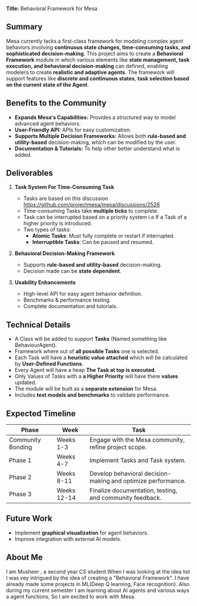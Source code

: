 **Title:** Behavioral Framework for Mesa

## **Summary**  
Mesa currently lacks a first-class framework for modeling complex agent behaviors involving **continuous state changes, time-consuming tasks, and sophisticated decision-making**. This project aims to create a **Behavioral Framework** module in which various elements like **state management, task execution, and behavioral decision-making** can defined, enabling modelers to create **realistic and adaptive agents**. The framework will support features like **discrete and continuous states**, **task selection based on the current state of the Agent**.

## **Benefits to the Community**  
- **Expands Mesa's Capabilities:** Provides a structured way to model advanced agent behaviors.
- **User-Friendly API:** APIs for easy customization.
- **Supports Multiple Decision Frameworks:** Allows both **rule-based and utility-based** decision-making, which can be modified by the user.
- **Documentation & Tutorials:** To help other better understand what is added.

## **Deliverables**  
1. **Task System For Time-Consuming Task**  
   - Tasks are based on this discussion https://github.com/projectmesa/mesa/discussions/2526
   - Time-consuming Tasks take **multiple ticks** to complete.
   - Task can be interrupted based on a priority system i.e If a Task of a higher priority is introduced.
   - Two types of tasks:
     - **Atomic Tasks**: Must fully complete or restart if interrupted.
     - **Interruptible Tasks**: Can be paused and resumed.

2. **Behavioral Decision-Making Framework**
   - Supports **rule-based and utility-based** decision-making.
   - Decision made can be **state dependent**.
   
3. **Usability Enhancements**  
   - High-level API for easy agent behavior definition.
   - Benchmarks & performance testing.
   - Complete documentation and tutorials.
   
## **Technical Details**  
- A Class will be added to support **Tasks** (Named something like BehaviourAgent).
- Framework where out of **all possible Tasks** one is selected.
- Each Task will have a **heuristic value attached** which will be calculated by **User-Defined Functions**.
- Every Agent will have a heap **The Task at top is executed**.
- Only Values of Tasks with a **a Higher Priority** will have there **values** updated.
- The module will be built as a **separate extension** for Mesa.
- Includes **test models and benchmarks** to validate performance.

## **Expected Timeline**  
| **Phase** | **Week** | **Task** |
|-----------|------------|---------|
| Community Bonding | Weeks 1-3 | Engage with the Mesa community, refine project scope. |
| Phase 1 | Weeks 4-7 | Implement Tasks and Task system. |
| Phase 2 | Weeks 8-11 | Develop behavioral decision-making and optimize performance. |
| Phase 3 | Weeks 12-14 | Finalize documentation, testing, and community feedback. |

## **Future Work**  
- Implement **graphical visualization** for agent behaviors.
- Improve integration with external AI models.

## **About Me**
I am Musheer , a second year CS student.When I was looking at the idea list I was vey intrigued by the idea of creating a "Behavioral Framework". I have already made some projects in ML(Deep Q learning, Face recognition). Also during my current semester I am learning about AI agents and various ways a agent functions, So I am excited to work with Mesa.
